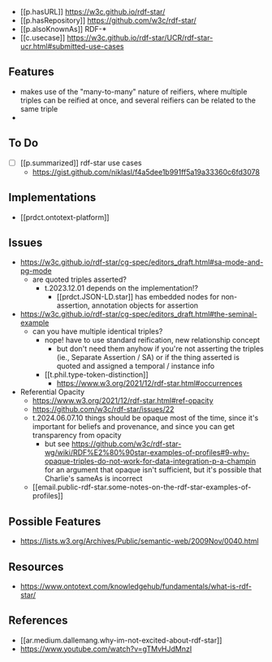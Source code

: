 


- [[p.hasURL]] https://w3c.github.io/rdf-star/
- [[p.hasRepository]] https://github.com/w3c/rdf-star/
- [[p.alsoKnownAs]] RDF-*
- [[c.usecase]] https://w3c.github.io/rdf-star/UCR/rdf-star-ucr.html#submitted-use-cases

## Features

- makes use of the "many-to-many" nature of reifiers, where multiple triples can be reified at once, and several reifiers can be related to the same triple
- 

## To Do

- [ ] [[p.summarized]] rdf-star use cases 
  - https://gist.github.com/niklasl/f4a5dee1b991ff5a19a33360c6fd3078

## Implementations

- [[prdct.ontotext-platform]]

## Issues

- https://w3c.github.io/rdf-star/cg-spec/editors_draft.html#sa-mode-and-pg-mode
  - are quoted triples asserted?
    - t.2023.12.01 depends on the implementation!?
      - [[prdct.JSON-LD.star]] has embedded nodes for non-assertion, annotation objects for assertion
- https://w3c.github.io/rdf-star/cg-spec/editors_draft.html#the-seminal-example
  - can you have multiple identical triples?
    - nope! have to use standard reification, new relationship concept
      - but don't need them anyhow if you're not asserting the triples (ie., Separate Assertion / SA) or if the thing asserted is quoted and assigned a temporal / instance info
    - [[t.phil.type-token-distinction]]
      - https://www.w3.org/2021/12/rdf-star.html#occurrences
- Referential Opacity
  - https://www.w3.org/2021/12/rdf-star.html#ref-opacity
  - https://github.com/w3c/rdf-star/issues/22
  - t.2024.06.07.10 things should be opaque most of the time, since it's important for beliefs and provenance, and since you can get transparency from opacity
    - but see https://github.com/w3c/rdf-star-wg/wiki/RDF%E2%80%90star-examples-of-profiles#9-why-opaque-triples-do-not-work-for-data-integration-p-a-champin for an argument that opaque isn't sufficient, but it's possible that Charlie's sameAs is incorrect 
  - [[email.public-rdf-star.some-notes-on-the-rdf-star-examples-of-profiles]]


## Possible Features

- https://lists.w3.org/Archives/Public/semantic-web/2009Nov/0040.html


## Resources

- https://www.ontotext.com/knowledgehub/fundamentals/what-is-rdf-star/

## References

- [[ar.medium.dallemang.why-im-not-excited-about-rdf-star]]
- https://www.youtube.com/watch?v=gTMvHJdMnzI